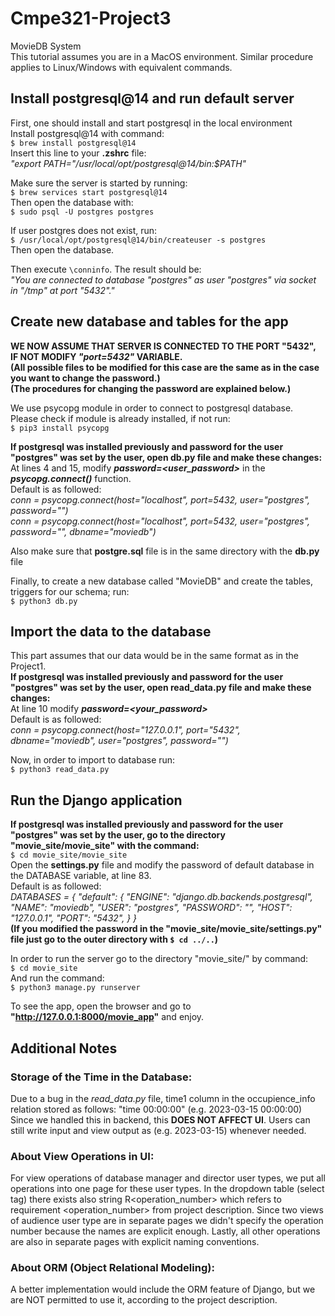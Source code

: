 # Cmpe321-Project3
MovieDB System <br />
This tutorial assumes you are in a MacOS environment. Similar procedure applies to Linux/Windows with equivalent commands. <br />

## Install postgresql@14 and run default server
First, one should install and start postgresql in the local environment  <br />
Install postgresql@14 with command: <br />
`$ brew install postgresql@14` <br />
Insert this line to your <b>.zshrc</b> file: <br />
<i>"export PATH="/usr/local/opt/postgresql@14/bin:$PATH" </i>

Make sure the server is started by running: <br />
`$ brew services start postgresql@14` <br />
Then open the database with: <br />
`$ sudo psql -U postgres postgres` <br />

If user postgres does not exist, run: <br />
`$ /usr/local/opt/postgresql@14/bin/createuser -s postgres` <br />
Then open the database. <br />

Then execute `\conninfo`. The result should be: <br />
_"You are connected to database "postgres" as user "postgres" via socket in "/tmp" at port "5432"."_

## Create new database and tables for the app
**WE NOW ASSUME THAT SERVER IS CONNECTED TO THE PORT "5432", IF NOT MODIFY _"port=5432"_ VARIABLE.** <br />
**(All possible files to be modified for this case are the same as in the case you want to change the password.)** <br />
**(The procedures for changing the password are explained below.)** <br />


We use psycopg module in order to connect to postgresql database. <br />
Please check if module is already installed, if not run: <br />
`$ pip3 install psycopg`

<b> If postgresql was installed previously and password for the user "postgres" was set by the user, 
open <b>db.py</b> file and make these changes: <br /> </b>
At lines 4 and 15, modify **_password=<user_password>_** in the **_psycopg.connect()_** function.  
Default is as followed: <br />
_conn = psycopg.connect(host="localhost", port=5432, user="postgres", password="") <br />_
_conn = psycopg.connect(host="localhost", port=5432, user="postgres", password="", dbname="moviedb") <br />_

Also make sure that <b>postgre.sql</b> file is in the same directory with the <b>db.py</b> file 

Finally, to create a new database called "MovieDB" and create the tables, triggers for our schema; run: <br />
`$ python3 db.py`<br /> 

## Import the data to the database
This part assumes that our data would be in the same format as in the Project1. <br />
<b> If postgresql was installed previously and password for the user **"postgres"** was set by the user, 
open <b>read_data.py</b> file and make these changes:</b> <br />
At line 10 modify **_password=<your_password>_** <br />
Default is as followed: <br />
_conn = psycopg.connect(host="127.0.0.1", port="5432", dbname="moviedb", user="postgres", password="")_

Now, in order to import to database run: <br />
`$ python3 read_data.py` 

## Run the Django application

<b>If postgresql was installed previously and password for the user **"postgres"** was set by the user, 
go to the directory "movie_site/movie_site" with the command:</b> <br />
`$ cd movie_site/movie_site` <br /> 
Open the **settings.py** file and modify the password of default database in the DATABASE variable, at line 83. <br />
Default is as followed: <br />
_DATABASES = {
    "default": {
        "ENGINE": "django.db.backends.postgresql",
        "NAME": "moviedb",
        "USER": "postgres",
        "PASSWORD": "",
        "HOST": "127.0.0.1",
        "PORT": "5432",
    }
}_ <br />
**(If you modified the password in the "movie_site/movie_site/settings.py" file just go to the outer directory with `$ cd ../..`)**

In order to run the server go to the directory "movie_site/" by command: <br />
`$ cd movie_site` <br /> 
And run the command: <br />
`$ python3 manage.py runserver`

To see the app, open the browser and go to **"http://127.0.0.1:8000/movie_app"** and enjoy.

## Additional Notes
### Storage of the Time in the Database:
Due to a bug in the _read_data.py_ file, time1 column in the occupience_info relation stored as follows:
"time 00:00:00" (e.g. 2023-03-15 00:00:00)
Since we handled this in backend, this **DOES NOT AFFECT UI**. Users can still write input and view output as (e.g. 2023-03-15) whenever needed.

### About View Operations in UI:
For view operations of database manager and director user types, we put all operations into one page for these user types. In the dropdown table (select tag) there exists also string R<operation_number> which refers to requirement <operation_number> from project description. Since two views of audience user type are in separate pages we didn't specify the operation number because the names are explicit enough. Lastly, all other operations are also in separate pages with explicit naming conventions.   

### About ORM (Object Relational Modeling):
A better implementation would include the ORM feature of Django, but we are NOT permitted to use it, according to the project description.


